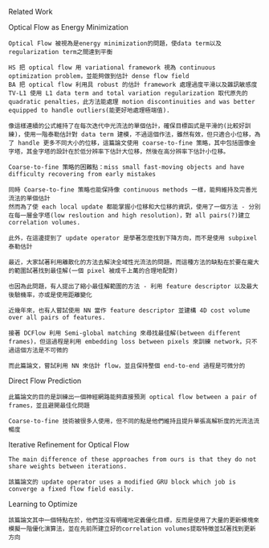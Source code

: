 Related Work

Optical Flow as Energy Minimization

    Optical Flow 被視為是energy minimization的問題，使data term以及regularization term之間達到平衡

    HS 把 optical flow 用 variational framework 視為 continuous optimization problem，並能夠做到估計 dense flow field
    BA 把 optical flow 利用具 robust 的估計 framework 處理過度平滑以及雜訊敏感度
    TV-L1 使用 L1 data term and total variation regularization 取代原先的 quadratic penalties，此方法能處理 motion discontinuities and was better equipped to handle outliers(能更好地處理極端值).

    像這樣連續的公式維持了在每次迭代中光流法的單個估計，確保目標函式是平滑的(比較好訓練)，使用一階泰勒估計對 data term 建模，不過這個作法，雖然有效，但只適合小位移，為了 handle 更多不同大小的位移，這篇論文使用 coarse-to-fine 策略，其中包括圖像金字塔，其金字塔的設計在於低分辨率下估計大位移，然後在高分辨率下估計小位移。

    Coarse-to-fine 策略的困難點：miss small fast-moving objects and have difficulty recovering from early mistakes

    同時 Coarse-to-fine 策略也能保持像 continuous methods 一樣，能夠維持及完善光流法的單個估計
    然而為了使 each local update 都能掌握小位移和大位移的資訊，使用了一個方法 - 分別在每一層金字塔(low resloution and high resolution)，對 all pairs(?)建立 correlation volumes.

    此外，在這邊提到了 update operator 是學著怎麼找到下降方向，而不是使用 subpixel 泰勒估計

    最近，大家試著利用離散化的方法去解決全域性光流法的問題，而這種方法的缺點在於要在龐大的範圍試著找到最佳解(一個 pixel 被成千上萬的合理地配對)

    也因為此問題，有人提出了縮小最佳解範圍的方法 - 利用 feature descriptor 以及最大後驗機率，亦或是使用距離變化

    近幾年來，也有人嘗試使用 NN 當作 feature descriptor 並建構 4D cost volume over all pairs of features.

    接著 DCFlow 利用 Semi-global matching 來尋找最佳解(between different frames)，但這過程是利用 embedding loss between pixels 來訓練 network，只不過這個方法是不可微的

    而此篇論文，嘗試利用 NN 來估計 flow，並且保持整個 end-to-end 過程是可微分的

Direct Flow Prediction

    此篇論文的目的是訓練出一個神經網路能夠直接預測 optical flow between a pair of frames，並且避開最佳化問題

    Coarse-to-fine 技術被很多人使用，但不同的點是他們維持且提升單張高解析度的光流法流暢度

Iterative Refinement for Optical Flow

    The main difference of these approaches from ours is that they do not share weights between iterations.

    該篇論文的 update operator uses a modified GRU block which job is converge a fixed flow field easily.

Learning to Optimize

    該篇論文其中一個特點在於，他們並沒有明確地定義優化目標，反而是使用了大量的更新模塊來模擬一階優化演算法，並在先前所建立好的correlation volumes提取特徵並試著找到更新方向
